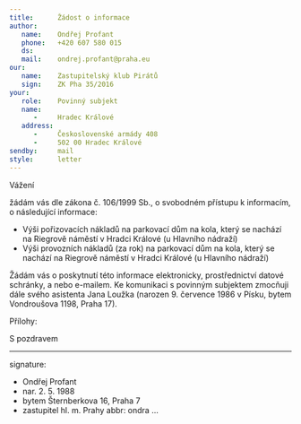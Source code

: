 ```yaml
---
title:      Žádost o informace
author:
   name:    Ondřej Profant
   phone:   +420 607 580 015
   ds:      
   mail:    ondrej.profant@praha.eu
our:
   name:    Zastupitelský klub Pirátů
   sign:    ZK Pha 35/2016
your:
   role:    Povinný subjekt
   name:    
      -     Hradec Králové
   address:
      -     Československé armády 408
      -     502 00 Hradec Králové
sendby:     mail
style:      letter
---
```


Vážení

žádám vás dle zákona č. 106/1999 Sb., o svobodném přístupu k informacím, o následující informace:

* Výši pořizovacích nákladů na parkovací dům na kola, který se nachází na Riegrově náměstí v Hradci Králové (u Hlavního nádraží)
* Výši provozních nákladů (za rok) na parkovací dům na kola, který se nachází na Riegrově náměstí v Hradci Králové (u Hlavního nádraží)

Žádám vás o poskytnutí této informace elektronicky, prostřednictví datové schránky, a nebo e-mailem. Ke komunikaci s povinným subjektem zmocňuji dále svého asistenta Jana Loužka (narozen 9. července 1986 v Písku, bytem Vondroušova 1198, Praha 17). 

Přílohy:

S pozdravem

---
signature: 
  - Ondřej Profant
  - nar. 2. 5. 1988
  - bytem Šternberkova 16, Praha 7
  - zastupitel hl. m. Prahy
abbr:       ondra
...
